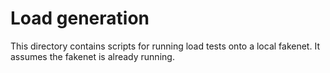 # Load generation 

This directory contains scripts for running load tests onto a local fakenet.
It assumes the fakenet is already running.
